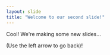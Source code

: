 ```yaml
---
layout: slide
title: "Welcome to our second slide!"
---
```

Cool! We're making some new slides...

(Use the left arrow to go back)!
